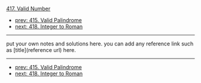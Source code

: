 [417. Valid Number](http://www.lintcode.com/problem/valid-number)

- [prev: 415. Valid Palindrome](415-valid-palindrome.md)
- [next: 418. Integer to Roman](418-integer-to-roman.md)

---

put your own notes and solutions here.
you can add any reference link such as [title](reference url) here.

---

- [prev: 415. Valid Palindrome](415-valid-palindrome.md)
- [next: 418. Integer to Roman](418-integer-to-roman.md)
